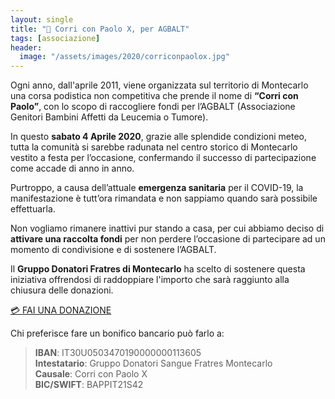```yaml
---
layout: single
title: "🏃 Corri con Paolo X, per AGBALT"
tags: [associazione]
header:
  image: "/assets/images/2020/corriconpaolox.jpg"
---
```


Ogni anno, dall'aprile 2011, viene organizzata sul territorio di Montecarlo una
corsa podistica non competitiva che prende il nome di **“Corri con Paolo”**, con
lo scopo di raccogliere fondi per l’AGBALT (Associazione Genitori Bambini
Affetti da Leucemia o Tumore).

In questo **sabato 4 Aprile 2020**, grazie alle splendide condizioni meteo,
tutta la comunità si sarebbe radunata nel centro storico di Montecarlo vestito a
festa per l’occasione, confermando il successo di partecipazione come accade di
anno in anno.

Purtroppo, a causa dell’attuale **emergenza sanitaria** per il COVID-19, la
manifestazione è tutt’ora rimandata e non sappiamo quando sarà possibile
effettuarla.

Non vogliamo rimanere inattivi pur stando a casa, per cui abbiamo deciso di
**attivare una raccolta fondi** per non perdere l’occasione di partecipare ad un
momento di condivisione e di sostenere l’AGBALT.

Il **Gruppo Donatori Fratres di Montecarlo** ha scelto di sostenere questa
iniziativa offrendosi di raddoppiare l'importo che sarà raggiunto alla chiusura
delle donazioni.

[💳 FAI UNA DONAZIONE](https://www.gofundme.com/f/corri-con-paolo-x-per-agbalt)

Chi preferisce fare un bonifico bancario può farlo a:

> **IBAN**: IT30U0503470190000000113605<br/>
> **Intestatario**: Gruppo Donatori Sangue Fratres Montecarlo<br/>
> **Causale**: Corri con Paolo X<br/>
> **BIC/SWIFT**: BAPPIT21S42
